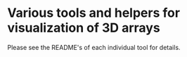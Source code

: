 # Various tools and helpers for visualization of 3D arrays

Please see the README's of each individual tool for details.
